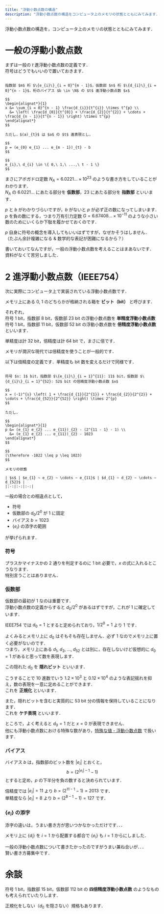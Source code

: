 ```yaml
---
title: "浮動小数点数の構造"
description: "浮動小数点数の構造をコンピュータ上のメモリの状態とともにみてみます．あまり触れることのない一般の浮動小数点数についても確認しておきましょう．"
---
```


浮動小数点数の構造を，コンピュータ上のメモリの状態とともにみてみます．

# 一般の浮動小数点数

まずは一般の $t$ 進浮動小数点数の定義です．  
符号はどうでもいいので置いておきます．

~~~definition:一般の浮動小数点数

指数部 $m$ 桁 $\{e_{i}\}_{i = 0}^{m - 1}$，仮数部 $n$ 桁 $\{d_{i}\}_{i = 0}^{n - 1}$，桁のバイアス $b \in \N$ の $t$ 進浮動小数点数 $x$

$$
\begin{alignat*}{1}
x &= \sum_{i = 0}^{n - 1} \frac{d_{i}}{t^{i}} \times t^{p} \\
  &= \left( \frac{d_{0}}{t^{0}} + \frac{d_{2}}{t^{2}} + \cdots + \frac{d_{n - 1}}{t^{n - 1}} \right) \times t^{p}
\end{alignat*}
$$

ただし，$(a)_{t}$ は $a$ の $t$ 進表現とし，

$$
p = (e_{0} e_{1} ... e_{m - 1})_{t} - b
$$

$$
e_{i},\ d_{i} \in \{ 0,\ 1,\ ...,\ t - 1 \}
$$

~~~

まさにアボガドロ定数 $N_{A} = 6.0221... × 10^{23}$ のような書き方をしていることがわかります．  
$N_{A}$ の $6.0221...$ にあたる部分を **仮数部**，$23$ にあたる部分を **指数部** といいます．

$p$ と $b$ がわかりづらいですが，$b$ がないと $p$ が必ず正の数になってしまいます．  
$p$ を負の数にする，つまり万有引力定数 $G = 6.67408... × 10^{-11}$ のような小さい数のためにいくらか下駄を履かせておくのです．

$p$ 自身に符号の概念を導入してもいいはずですが，なぜかそうはしません．  
（たぶん余計複雑になる & 数学的な表記が困難になるから？）

書いておいてなんですが，一般の浮動小数点数を考えることはまあないです．  
資料がなくて苦労しました．

# $2$ 進浮動小数点数（IEEE754）

次に実際にコンピュータ上で実装されている浮動小数点数です．

メモリ上にある $0,\ 1$ のどちらかが格納される箱を **ビット（bit）** と呼びます．

それぞれ，  
符号 $1$ bit，指数部 $8$ bit，仮数部 $23$ bit の浮動小数点数を **単精度浮動小数点数**  
符号 $1$ bit，指数部 $11$ bit，仮数部 $52$ bit の浮動小数点数を **倍精度浮動小数点数**  
といいます．

単精度は計 $32$ bit，倍精度は計 $64$ bit で，まさに倍です．

メモリが潤沢な現代では倍精度を使うことが一般的です．

以下は倍精度の定義です．単精度も bit 数を変えるだけで同様です．

~~~definition:倍精度浮動小数点数

符号 $s: 1$ bit，指数部 $\{e_{i}\}_{i = 1}^{11}: 11$ bit，仮数部 $\{d_{i}\}_{i = 1}^{52}: 52$ bit の倍精度浮動小数点数 $x$

$$
x = (-1)^{s} \left( 1 + \frac{d_{1}}{2^{1}} + \frac{d_{2}}{2^{2}} + \cdots + \frac{d_{52}}{2^{52}} \right) \times 2^{p}
$$

ただし，

$$
\begin{alignat*}{1}
p &= (e_{1} e_{2} ... e_{11})_{2} - (2^{11 - 1} - 1) \\
  &= (e_{1} e_{2} ... e_{11})_{2} - 1023
\end{alignat*}
$$

$$
(\therefore -1022 \leq p \leq 1023)
$$

メモリの状態

| $s$ | $e_{1} ~ e_{2} ~ \cdots ~ e_{11}$ | $d_{1} ~ d_{2} ~ \cdots ~ d_{52}$ |
|:-:|:-:|:-:|

~~~

一般の場合との相違点として，

- 符号
- 仮数部の $d_{0} / 2^{0}$ が $1$ に固定
- バイアス $b = 1023$
- $\{e_{i}\}$ の添字の範囲

が挙げられます．

### 符号

プラスかマイナスかの $2$ 通りを判定するのに $1$ bit 必要で，$x$ の式に入れるとこうなります．  
特別言うことはありません．

### 仮数部

仮数部の最初が $1$ なのは重要です．  
浮動小数点数の定義からすると $d_{0} / 2^{0}$ があるはずですが，これが $1$ に確定しています．

IEEE754 では $d_{0} = 1$ とすると定められており，$1 / 2^{0} = 1$ より $1$ です．

よくみるとメモリ上に $d_{0}$ はそもそも存在しません．必ず $1$ なのでメモリ上に置く必要がないのです．  
つまり，メモリ上にある $d_{1},\ d_{2},\ ...,\ d_{52}$ とは別に，存在しないけど仮想的に $d_{0} = 1$ があると思って数を表現します．

この隠れた $d_{0}$ を **隠れビット** といいます．

こうすることで $10$ 進数でいう $1.2 \times 10^{3}$ と $0.12 \times 10^{4}$ のような表記揺れを抑え，数の表現を一意に定めることができます．  
これを **正規化** といいます．

また，隠れビットを含むと実質的に $53$ bit 分の情報を保持していることになります．  
これを **ケチ表現** といいます．

ところで，よく考えると $d_{0} = 1$ だと $x = 0$ が表現できません．  
他にも浮動小数点数における特殊な数があり，[特殊な値 - 浮動小数点数](/computer-science/numerical-analysis/floating-point-number/special-values) で扱います．

### バイアス

バイアス $b$ は，指数部のビット数を $|e_{i}|$ とおくと，
$$
b = (2^{|e_{i}| - 1} - 1)
$$
とすると定め，$p$ の下半分を負の数すると決められています．

倍精度では $|e_{i}| = 11$ より $b = (2^{11 - 1} - 1) = 2013$ です．  
単精度なら $|e_{i}| = 8$ より $b = (2^{8 - 1} - 1) = 127$ です．

### $\{e_{i}\}$ の添字

添字の違いは，うまい書き方が思いつかなかっただけです．．．

メモリ上に $\{d_{i}\}$ を $i = 1$ から配置する都合で $\{e_{i}\}$ も $i = 1$ からにしました．

一般の浮動小数点数について書きたかったのですがうまい兼ね合いが．．．  
賢い書き方募集中です．

# 余談

符号 $1$ bit，指数部 $15$ bit，仮数部 $112$ bit の **四倍精度浮動小数点数** のようなものも考えられていたりします．

正規化をしない（$d_{0}$ を隠さない）規格もあります．
